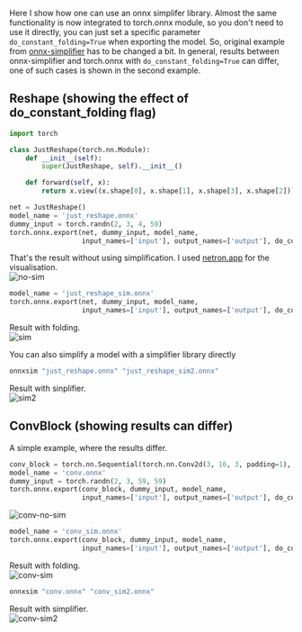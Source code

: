 Here I show how one can use an onnx simplifer library.
Almost the same functionality is now integrated to torch.onnx module, so you don't need to use it directly, you can just set a specific parameter `do_constant_folding=True` when exporting the model.
So, original example from [onnx-simplifier](https://github.com/daquexian/onnx-simplifier) has to be changed a bit. 
In general, results between onnx-simplifier and torch.onnx with `do_constant_folding=True` can differ, one of such cases is shown in the second example.

## Reshape (showing the effect of do_constant_folding flag)
```python
import torch

class JustReshape(torch.nn.Module):
    def __init__(self):
        super(JustReshape, self).__init__()

    def forward(self, x):
        return x.view((x.shape[0], x.shape[1], x.shape[3], x.shape[2]))

net = JustReshape()
model_name = 'just_reshape.onnx'
dummy_input = torch.randn(2, 3, 4, 59)
torch.onnx.export(net, dummy_input, model_name,
                  input_names=['input'], output_names=['output'], do_constant_folding=False)
```
That's the result without using simplification. I used [netron.app](netron.app) for the visualisation. \
![no-sim](imgs/just_reshape.onnx.svg)


```python
model_name = 'just_reshape_sim.onnx'
torch.onnx.export(net, dummy_input, model_name,
                  input_names=['input'], output_names=['output'], do_constant_folding=True)
```
Result with folding. \
![sim](imgs/just_reshape_sim.onnx.svg)

You can also simplify a model with a simplifier library directly
```bash
onnxsim "just_reshape.onnx" "just_reshape_sim2.onnx"
```
Result with sinplifier. \
![sim2](imgs/just_reshape_sim2.onnx.svg)

## ConvBlock (showing results can differ)
A simple example, where the results differ.

```python
conv_block = torch.nn.Sequential(torch.nn.Conv2d(3, 16, 3, padding=1), torch.nn.BatchNorm2d(16), torch.nn.ReLU())
model_name = 'conv.onnx'
dummy_input = torch.randn(2, 3, 59, 59)
torch.onnx.export(conv_block, dummy_input, model_name,
                  input_names=['input'], output_names=['output'], do_constant_folding=False)
```
![conv-no-sim](imgs/conv.onnx.svg)

```python
model_name = 'conv_sim.onnx'
torch.onnx.export(conv_block, dummy_input, model_name,
                  input_names=['input'], output_names=['output'], do_constant_folding=True)
```
Result with folding. \
![conv-sim](imgs/conv_sim.onnx.svg)

```bash
onnxsim "conv.onnx" "conv_sim2.onnx"
```

Result with simplifier. \
![conv-sim2](imgs/conv_sim2.onnx.svg)
